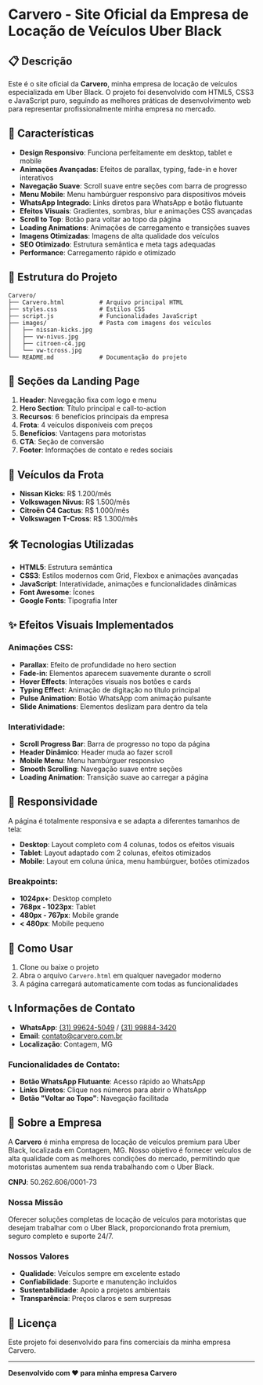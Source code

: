 # Carvero - Site Oficial da Empresa de Locação de Veículos Uber Black

## 📋 Descrição

Este é o site oficial da **Carvero**, minha empresa de locação de veículos especializada em Uber Black. O projeto foi desenvolvido com HTML5, CSS3 e JavaScript puro, seguindo as melhores práticas de desenvolvimento web para representar profissionalmente minha empresa no mercado.

## 🚀 Características

- **Design Responsivo**: Funciona perfeitamente em desktop, tablet e mobile
- **Animações Avançadas**: Efeitos de parallax, typing, fade-in e hover interativos
- **Navegação Suave**: Scroll suave entre seções com barra de progresso
- **Menu Mobile**: Menu hambúrguer responsivo para dispositivos móveis
- **WhatsApp Integrado**: Links diretos para WhatsApp e botão flutuante
- **Efeitos Visuais**: Gradientes, sombras, blur e animações CSS avançadas
- **Scroll to Top**: Botão para voltar ao topo da página
- **Loading Animations**: Animações de carregamento e transições suaves
- **Imagens Otimizadas**: Imagens de alta qualidade dos veículos
- **SEO Otimizado**: Estrutura semântica e meta tags adequadas
- **Performance**: Carregamento rápido e otimizado

## 📁 Estrutura do Projeto

```
Carvero/
├── Carvero.html          # Arquivo principal HTML
├── styles.css            # Estilos CSS
├── script.js             # Funcionalidades JavaScript
├── images/               # Pasta com imagens dos veículos
│   ├── nissan-kicks.jpg
│   ├── vw-nivus.jpg
│   ├── citroen-c4.jpg
│   └── vw-tcross.jpg
└── README.md             # Documentação do projeto
```

## 🎨 Seções da Landing Page

1. **Header**: Navegação fixa com logo e menu
2. **Hero Section**: Título principal e call-to-action
3. **Recursos**: 6 benefícios principais da empresa
4. **Frota**: 4 veículos disponíveis com preços
5. **Benefícios**: Vantagens para motoristas
6. **CTA**: Seção de conversão
7. **Footer**: Informações de contato e redes sociais

## 🚗 Veículos da Frota

- **Nissan Kicks**: R$ 1.200/mês
- **Volkswagen Nivus**: R$ 1.500/mês
- **Citroën C4 Cactus**: R$ 1.000/mês
- **Volkswagen T-Cross**: R$ 1.300/mês

## 🛠️ Tecnologias Utilizadas

- **HTML5**: Estrutura semântica
- **CSS3**: Estilos modernos com Grid, Flexbox e animações avançadas
- **JavaScript**: Interatividade, animações e funcionalidades dinâmicas
- **Font Awesome**: Ícones
- **Google Fonts**: Tipografia Inter

## ✨ Efeitos Visuais Implementados

### Animações CSS:
- **Parallax**: Efeito de profundidade no hero section
- **Fade-in**: Elementos aparecem suavemente durante o scroll
- **Hover Effects**: Interações visuais nos botões e cards
- **Typing Effect**: Animação de digitação no título principal
- **Pulse Animation**: Botão WhatsApp com animação pulsante
- **Slide Animations**: Elementos deslizam para dentro da tela

### Interatividade:
- **Scroll Progress Bar**: Barra de progresso no topo da página
- **Header Dinâmico**: Header muda ao fazer scroll
- **Mobile Menu**: Menu hambúrguer responsivo
- **Smooth Scrolling**: Navegação suave entre seções
- **Loading Animation**: Transição suave ao carregar a página

## 📱 Responsividade

A página é totalmente responsiva e se adapta a diferentes tamanhos de tela:
- **Desktop**: Layout completo com 4 colunas, todos os efeitos visuais
- **Tablet**: Layout adaptado com 2 colunas, efeitos otimizados
- **Mobile**: Layout em coluna única, menu hambúrguer, botões otimizados

### Breakpoints:
- **1024px+**: Desktop completo
- **768px - 1023px**: Tablet
- **480px - 767px**: Mobile grande
- **< 480px**: Mobile pequeno

## 🚀 Como Usar

1. Clone ou baixe o projeto
2. Abra o arquivo `Carvero.html` em qualquer navegador moderno
3. A página carregará automaticamente com todas as funcionalidades

## 📞 Informações de Contato

- **WhatsApp**: [(31) 99624-5049](https://wa.me/5531996245049) / [(31) 99884-3420](https://wa.me/5531998843420)
- **Email**: contato@carvero.com.br
- **Localização**: Contagem, MG

### Funcionalidades de Contato:
- **Botão WhatsApp Flutuante**: Acesso rápido ao WhatsApp
- **Links Diretos**: Clique nos números para abrir o WhatsApp
- **Botão "Voltar ao Topo"**: Navegação facilitada

## 📄 Sobre a Empresa

A **Carvero** é minha empresa de locação de veículos premium para Uber Black, localizada em Contagem, MG. Nosso objetivo é fornecer veículos de alta qualidade com as melhores condições do mercado, permitindo que motoristas aumentem sua renda trabalhando com o Uber Black.

**CNPJ**: 50.262.606/0001-73

### Nossa Missão
Oferecer soluções completas de locação de veículos para motoristas que desejam trabalhar com o Uber Black, proporcionando frota premium, seguro completo e suporte 24/7.

### Nossos Valores
- **Qualidade**: Veículos sempre em excelente estado
- **Confiabilidade**: Suporte e manutenção incluídos
- **Sustentabilidade**: Apoio a projetos ambientais
- **Transparência**: Preços claros e sem surpresas

## 📄 Licença

Este projeto foi desenvolvido para fins comerciais da minha empresa Carvero.

---

**Desenvolvido com ❤️ para minha empresa Carvero**
